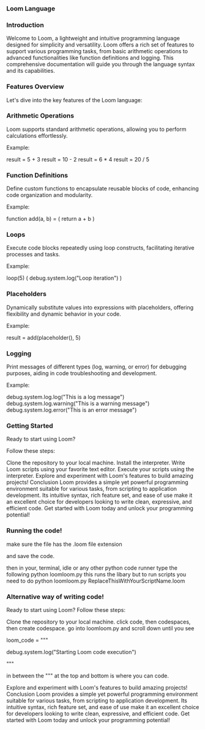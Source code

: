 ### Loom Language
### Introduction
Welcome to Loom, a lightweight and intuitive programming language designed for simplicity and versatility. Loom offers a rich set of features to support various programming tasks, from basic arithmetic operations to advanced functionalities like function definitions and logging. This comprehensive documentation will guide you through the language syntax and its capabilities.

### Features Overview
Let's dive into the key features of the Loom language:

### Arithmetic Operations

Loom supports standard arithmetic operations, allowing you to perform calculations effortlessly.

Example:

result = 5 + 3
result = 10 - 2
result = 6 * 4
result = 20 / 5

### Function Definitions

Define custom functions to encapsulate reusable blocks of code, enhancing code organization and modularity.

Example:

function add(a, b) = (
    return a + b
)

### Loops

Execute code blocks repeatedly using loop constructs, facilitating iterative processes and tasks.


Example:

loop(5) (
    debug.system.log("Loop iteration")
)

### Placeholders

Dynamically substitute values into expressions with placeholders, offering flexibility and dynamic behavior in your code.

Example:

result = add(placeholder(), 5)

### Logging

Print messages of different types (log, warning, or error) for debugging purposes, aiding in code troubleshooting and development.

Example:

debug.system.log.log("This is a log message")
debug.system.log.warning("This is a warning message")
debug.system.log.error("This is an error message")



### Getting Started

Ready to start using Loom?

Follow these steps:

Clone the repository to your local machine.
Install the interpreter.
Write Loom scripts using your favorite text editor.
Execute your scripts using the interpreter.
Explore and experiment with Loom's features to build amazing projects!
Conclusion
Loom provides a simple yet powerful programming environment suitable for various tasks, from scripting to application development. Its intuitive syntax, rich feature set, and ease of use make it an excellent choice for developers looking to write clean, expressive, and efficient code. Get started with Loom today and unlock your programming potential!

### Running the code!
make sure the file has the .loom file extension

and save the code.

then in your, terminal, idle or any other python code runner type the following  python loomloom.py this runs the libary but to run scripts you need to do python loomloom.py ReplaceThisWithYourScriptName.loom

### Alternative way of writing code!

Ready to start using Loom? Follow these steps:

Clone the repository to your local machine.
click code, then codespaces, then create codespace.
go into loomloom.py and scroll down until you see

loom_code = """

debug.system.log("Starting Loom code execution")

"""

in between the """ at the top and bottom is where you can code.

Explore and experiment with Loom's features to build amazing projects!
Conclusion
Loom provides a simple yet powerful programming environment suitable for various tasks, from scripting to application development. Its intuitive syntax, rich feature set, and ease of use make it an excellent choice for developers looking to write clean, expressive, and efficient code. Get started with Loom today and unlock your programming potential!
